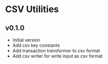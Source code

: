 # CSV Utilities

## v0.1.0

- Initial version
- Add csv key constants
- Add transaction transformer to csv format
- Add csv writer for write input as csv format
